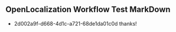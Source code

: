 ## OpenLocalization Workflow Test MarkDown

* 2d002a9f-d668-4d1c-a721-68de1da01c0d 
thanks!



<!--HONumber=Jan16_HO3-->

